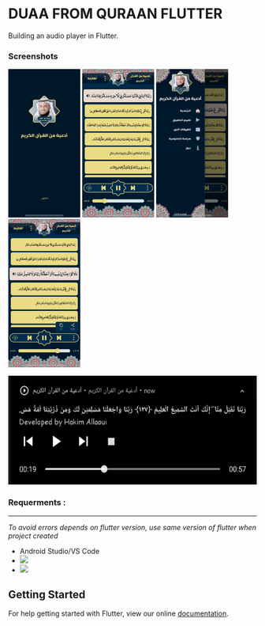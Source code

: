 # DUAA FROM QURAAN FLUTTER

Building an audio player in Flutter.

### Screenshots

<img src="https://raw.githubusercontent.com/Hakim-Allaoui/duaa_from_quraan_flutter/master/screenshots/duaa_from_quraan_flutter_screen%20(1).jpg" height="300em" /> <img src="https://raw.githubusercontent.com/Hakim-Allaoui/duaa_from_quraan_flutter/master/screenshots/duaa_from_quraan_flutter_screen%20(2).jpg" height="300em" /> <img src="https://raw.githubusercontent.com/Hakim-Allaoui/duaa_from_quraan_flutter/master/screenshots/duaa_from_quraan_flutter_screen%20(3).jpg" height="300em" /> <img src="https://raw.githubusercontent.com/Hakim-Allaoui/duaa_from_quraan_flutter/master/screenshots/duaa_from_quraan_flutter_screen%20(4).jpg" height="300em" />

<img src="screenshots/duaa_from_quraan_flutter_screen%20(1).png" height="220em" />

### Requerments :

------------

*To avoid errors depends on flutter version, use same version of flutter when project created*
- Android Studio/VS Code
-  [![](https://img.shields.io/badge/Flutter-1.22.5-blue)](https://img.shields.io/badge/Flutter-1.22.5-blue)
- [![](https://img.shields.io/badge/Dart-2.10.4-green)](https://img.shields.io/badge/Dart-2.10.4-green)

## Getting Started

For help getting started with Flutter, view our online
[documentation](https://flutter.io/).